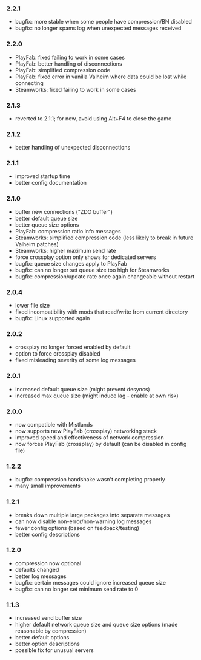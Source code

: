 ### 2.2.1
- bugfix: more stable when some people have compression/BN disabled
- bugfix: no longer spams log when unexpected messages received
### 2.2.0
- PlayFab: fixed failing to work in some cases
- PlayFab: better handling of disconnections
- PlayFab: simplified compression code
- PlayFab: fixed error in vanilla Valheim where data could be lost while connecting
- Steamworks: fixed failing to work in some cases
### 2.1.3
- reverted to 2.1.1; for now, avoid using Alt+F4 to close the game
### 2.1.2
- better handling of unexpected disconnections
### 2.1.1
- improved startup time
- better config documentation
### 2.1.0
- buffer new connections ("ZDO buffer")
- better default queue size
- better queue size options
- PlayFab: compression ratio info messages
- Steamworks: simplified compression code (less likely to break in future Valheim patches)
- Steamworks: higher maximum send rate
- force crossplay option only shows for dedicated servers
- bugfix: queue size changes apply to PlayFab
- bugfix: can no longer set queue size too high for Steamworks
- bugfix: compression/update rate once again changeable without restart
### 2.0.4
- lower file size
- fixed incompatibility with mods that read/write from current directory
- bugfix: Linux supported again
### 2.0.2
- crossplay no longer forced enabled by default
- option to force crossplay disabled
- fixed misleading severity of some log messages
### 2.0.1
- increased default queue size (might prevent desyncs)
- increased max queue size (might induce lag - enable at own risk)
### 2.0.0
- now compatible with Mistlands
- now supports new PlayFab (crossplay) networking stack
- improved speed and effectiveness of network compression
- now forces PlayFab (crossplay) by default (can be disabled in config file)
### 1.2.2
- bugfix: compression handshake wasn't completing properly
- many small improvements
### 1.2.1
- breaks down multiple large packages into separate messages
- can now disable non-error/non-warning log messages
- fewer config options (based on feedback/testing)
- better config descriptions
### 1.2.0
- compression now optional
- defaults changed
- better log messages
- bugfix: certain messages could ignore increased queue size
- bugfix: can no longer set minimum send rate to 0
### 1.1.3
- increased send buffer size
- higher default network queue size and queue size options (made reasonable by compression)
- better default options
- better option descriptions
- possible fix for unusual servers